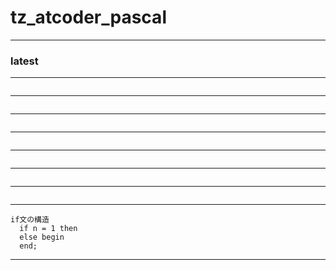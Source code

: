# tz_atcoder_pascal


---
### latest

---
```

```
---
```

```
---
```

```
---
```

```
---
```

```
---
```

```
---
```

```
---
```
if文の構造
  if n = 1 then
  else begin
  end;
```
---
